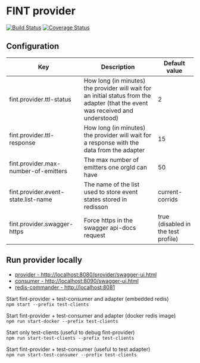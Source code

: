 # FINT provider

[![Build Status](https://travis-ci.org/FINTprosjektet/fint-provider.svg?branch=master)](https://travis-ci.org/FINTprosjektet/fint-provider)
[![Coverage Status](https://coveralls.io/repos/github/FINTprosjektet/fint-provider/badge.svg?branch=master)](https://coveralls.io/github/FINTprosjektet/fint-provider?branch=master)

## Configuration

| Key | Description | Default value |
|-----|---------------|-------------|
| fint.provider.ttl-status | How long (in minutes) the provider will wait for an initial status from the adapter (that the event was received and understood) | 2 |
| fint.provider.ttl-response |  How long (in minutes) the provider will wait for a response with the data from the adapter | 15 |
| fint.provider.max-number-of-emitters | The max number of emitters one orgId can have | 50 |
| fint.provider.event-state.list-name | The name of the list used to store event states stored in redisson | current-corrids |
| fint.provider.swagger-https | Force https in the swagger api-docs request | true (disabled in the test profile) |

## Run provider locally

* [provider - http://localhost:8080/provider/swagger-ui.html](http://localhost:8080/swagger-ui.html)
* [consumer - http://localhost:8090/swagger-ui.html](http://localhost:8090/swagger-ui.html)
* [redis-commander - http://localhost:8081](http://localhost:8081)

Start fint-provider + test-consumer and adapter (embedded redis)  
`npm start --prefix test-clients`

Start fint-provider + test-consumer and adapter (docker redis image)  
`npm run start-docker --prefix test-clients`

Start only test-clients (useful to debug fint-provider)  
`npm run start-test-clients --prefix test-clients`

Start fint-provider + test-consumer (useful to test adapter)  
`npm run start-test-consumer --prefix test-clients`